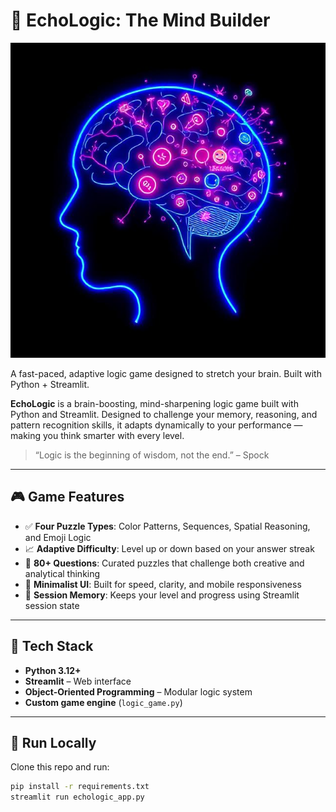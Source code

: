 # 🧠 EchoLogic: The Mind Builder

<p align="center">
  <a href="https://echologic-app-xwibwojel5vfmmrsj2sbzr.streamlit.app/" target="_blank">
    <img src="assets/Github.jpeg" alt="EchoLogic Thumbnail" width="600"/>
  </a>
</p>

A fast-paced, adaptive logic game designed to stretch your brain. Built with Python + Streamlit.

**EchoLogic** is a brain-boosting, mind-sharpening logic game built with Python and Streamlit. Designed to challenge your memory, reasoning, and pattern recognition skills, it adapts dynamically to your performance — making you think smarter with every level.

> “Logic is the beginning of wisdom, not the end.” – Spock

---

## 🎮 Game Features

- ✅ **Four Puzzle Types**: Color Patterns, Sequences, Spatial Reasoning, and Emoji Logic
- 📈 **Adaptive Difficulty**: Level up or down based on your answer streak
- 🧠 **80+ Questions**: Curated puzzles that challenge both creative and analytical thinking
- 📱 **Minimalist UI**: Built for speed, clarity, and mobile responsiveness
- 🔄 **Session Memory**: Keeps your level and progress using Streamlit session state

---

## 🧪 Tech Stack

- **Python 3.12+**
- **Streamlit** – Web interface
- **Object-Oriented Programming** – Modular logic system
- **Custom game engine** (`logic_game.py`)

---

## 🚀 Run Locally

Clone this repo and run:

```bash
pip install -r requirements.txt
streamlit run echologic_app.py
